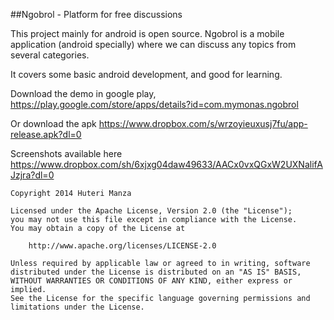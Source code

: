 ##Ngobrol - Platform for free discussions

This project mainly for android is open source. Ngobrol is a mobile application (android specially) where we can discuss any topics from several categories. 

It covers some basic android development, and good for learning.

Download the demo in google play, 
https://play.google.com/store/apps/details?id=com.mymonas.ngobrol

Or download the apk https://www.dropbox.com/s/wrzoyieuxusj7fu/app-release.apk?dl=0

Screenshots available here
https://www.dropbox.com/sh/6xjxg04daw49633/AACx0vxQGxW2UXNalifAJzjra?dl=0

```
Copyright 2014 Huteri Manza

Licensed under the Apache License, Version 2.0 (the "License");
you may not use this file except in compliance with the License.
You may obtain a copy of the License at

    http://www.apache.org/licenses/LICENSE-2.0

Unless required by applicable law or agreed to in writing, software
distributed under the License is distributed on an "AS IS" BASIS,
WITHOUT WARRANTIES OR CONDITIONS OF ANY KIND, either express or implied.
See the License for the specific language governing permissions and
limitations under the License.
```
